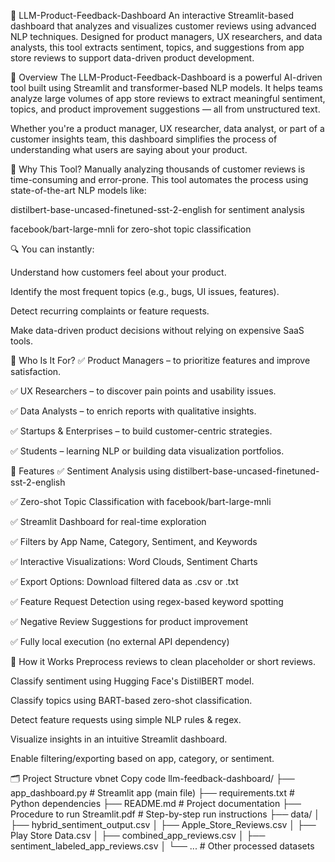 🤖 LLM-Product-Feedback-Dashboard
An interactive Streamlit-based dashboard that analyzes and visualizes customer reviews using advanced NLP techniques. Designed for product managers, UX researchers, and data analysts, this tool extracts sentiment, topics, and suggestions from app store reviews to support data-driven product development.

📌 Overview
The LLM-Product-Feedback-Dashboard is a powerful AI-driven tool built using Streamlit and transformer-based NLP models. It helps teams analyze large volumes of app store reviews to extract meaningful sentiment, topics, and product improvement suggestions — all from unstructured text.

Whether you're a product manager, UX researcher, data analyst, or part of a customer insights team, this dashboard simplifies the process of understanding what users are saying about your product.

🧾 Why This Tool?
Manually analyzing thousands of customer reviews is time-consuming and error-prone. This tool automates the process using state-of-the-art NLP models like:

distilbert-base-uncased-finetuned-sst-2-english for sentiment analysis

facebook/bart-large-mnli for zero-shot topic classification

🔍 You can instantly:

Understand how customers feel about your product.

Identify the most frequent topics (e.g., bugs, UI issues, features).

Detect recurring complaints or feature requests.

Make data-driven product decisions without relying on expensive SaaS tools.

🎯 Who Is It For?
✅ Product Managers – to prioritize features and improve satisfaction.

✅ UX Researchers – to discover pain points and usability issues.

✅ Data Analysts – to enrich reports with qualitative insights.

✅ Startups & Enterprises – to build customer-centric strategies.

✅ Students – learning NLP or building data visualization portfolios.

🚀 Features
✅ Sentiment Analysis using distilbert-base-uncased-finetuned-sst-2-english

✅ Zero-shot Topic Classification with facebook/bart-large-mnli

✅ Streamlit Dashboard for real-time exploration

✅ Filters by App Name, Category, Sentiment, and Keywords

✅ Interactive Visualizations: Word Clouds, Sentiment Charts

✅ Export Options: Download filtered data as .csv or .txt

✅ Feature Request Detection using regex-based keyword spotting

✅ Negative Review Suggestions for product improvement

✅ Fully local execution (no external API dependency)

🧠 How it Works
Preprocess reviews to clean placeholder or short reviews.

Classify sentiment using Hugging Face's DistilBERT model.

Classify topics using BART-based zero-shot classification.

Detect feature requests using simple NLP rules & regex.

Visualize insights in an intuitive Streamlit dashboard.

Enable filtering/exporting based on app, category, or sentiment.

🗂️ Project Structure
vbnet
Copy code
llm-feedback-dashboard/
├── app_dashboard.py                  # Streamlit app (main file)
├── requirements.txt                  # Python dependencies
├── README.md                         # Project documentation
├── Procedure to run Streamlit.pdf    # Step-by-step run instructions
├── data/
│   ├── hybrid_sentiment_output.csv
│   ├── Apple_Store_Reviews.csv
│   ├── Play Store Data.csv
│   ├── combined_app_reviews.csv
│   ├── sentiment_labeled_app_reviews.csv
│   └── ...                           # Other processed datasets
